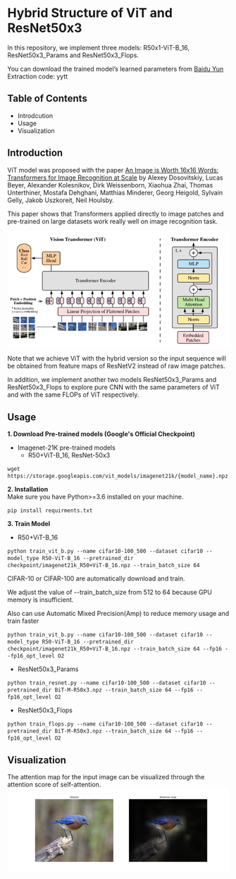 Hybrid Structure of ViT and ResNet50x3
===========
In this repository, we implement three models: R50x1-ViT-B_16, ResNet50x3_Params and ResNet50x3_Flops.

You can download the trained model’s learned parameters from [Baidu Yun](https://pan.baidu.com/s/1pGI4YGtXugMtZ5F4LYYQ7Q#list/path=%2Fmodel_params)  Extraction code: yytt

Table of Contents
---------
* Introdcution
* Usage
* Visualization

Introduction
-------
ViT model was proposed with the paper [An Image is Worth 16x16 Words: Transformers for Image Recognition at Scale](https://arxiv.org/abs/2010.11929) by Alexey Dosovitskiy, Lucas Beyer, Alexander Kolesnikov, Dirk Weissenborn, Xiaohua Zhai, Thomas Unterthiner, Mostafa Dehghani, Matthias Minderer, Georg Heigold, Sylvain Gelly, Jakob Uszkoreit, Neil Houlsby.<br>

This paper shows that Transformers applied directly to image patches and pre-trained on large datasets work really well on image recognition task.

![](https://github.com/hanluyt/ViT_pytorch_assignment/raw/main/Image/figure1.png)

Note that we achieve ViT with the hybrid version so the input sequence will be obtained from feature maps of ResNetV2 instead of raw image patches.

In addition, we implement another two models ResNet50x3_Params and ResNet50x3_Flops to explore pure CNN with the same parameters of ViT and with the same FLOPs of ViT respectively.

Usage
-----
**1. Download Pre-trained models (Google's Official Checkpoint)**
* Imagenet-21K pre-trained models
  *  R50+ViT-B_16, ResNet-50x3
 ```
 wget https://storage.googleapis.com/vit_models/imagenet21k/{model_name}.npz
 ```
**2. Installation** <br>
Make sure you have Python>=3.6 installed on your machine.
 ```
pip install requirments.txt
 ```
 **3. Train Model** <br>
 * R50+ViT-B_16
  ```
  python train_vit_b.py --name cifar10-100_500 --dataset cifar10 --model_type R50-ViT-B_16 --pretrained_dir checkpoint/imagenet21k_R50+ViT-B_16.npz --train_batch_size 64
 ```
 CIFAR-10 or CIFAR-100 are automatically download and train.
 
 We adjust the value of --train_batch_size from 512 to 64 because GPU memory is insufficient.
 
 Also can use Automatic Mixed Precision(Amp) to reduce memory usage and train faster
   ```
  python train_vit_b.py --name cifar10-100_500 --dataset cifar10 --model_type R50-ViT-B_16 --pretrained_dir checkpoint/imagenet21k_R50+ViT-B_16.npz --train_batch_size 64 --fp16 --fp16_opt_level O2
 ```
 *  ResNet50x3_Params
  ```
  python train_resnet.py --name cifar10-100_500 --dataset cifar10 --pretrained_dir BiT-M-R50x3.npz --train_batch_size 64 --fp16 --fp16_opt_level O2
 ```
 *  ResNet50x3_Flops
   ```
  python train_flops.py --name cifar10-100_500 --dataset cifar10 --pretrained_dir BiT-M-R50x3.npz --train_batch_size 64 --fp16 --fp16_opt_level O2
 ```
 Visualization
 ------
 The attention map for the input image can be visualized through the attention score of self-attention.
 ![](https://github.com/hanluyt/ViT_pytorch_assignment/raw/main/Image/attention.png)
 
 
